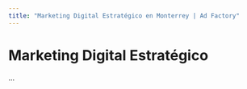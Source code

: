 ```yaml
---
title: "Marketing Digital Estratégico en Monterrey | Ad Factory"
---
```


# Marketing Digital Estratégico
...